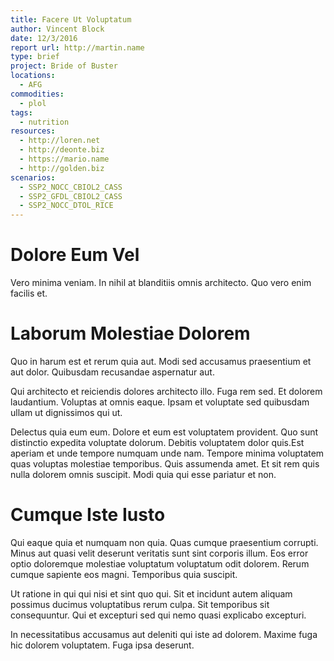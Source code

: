 ```yaml
---
title: Facere Ut Voluptatum
author: Vincent Block
date: 12/3/2016
report url: http://martin.name
type: brief
project: Bride of Buster
locations:
  - AFG
commodities:
  - plol
tags:
  - nutrition
resources:
  - http://loren.net
  - http://deonte.biz
  - https://mario.name
  - http://golden.biz
scenarios:
  - SSP2_NOCC_CBIOL2_CASS
  - SSP2_GFDL_CBIOL2_CASS
  - SSP2_NOCC_DTOL_RICE
---
```

# Dolore Eum Vel
Vero minima veniam. In nihil at blanditiis omnis architecto. Quo vero enim facilis et.

# Laborum Molestiae Dolorem
Quo in harum est et rerum quia aut. Modi sed accusamus praesentium et aut dolor. Quibusdam recusandae aspernatur aut.
 Qui architecto et reiciendis dolores architecto illo. Fuga rem sed. Et dolorem laudantium. Voluptas at omnis eaque. Ipsam et voluptate sed quibusdam ullam ut dignissimos qui ut.
 Delectus quia eum eum. Dolore et eum est voluptatem provident. Quo sunt distinctio expedita voluptate dolorum. Debitis voluptatem dolor quis.Est aperiam et unde tempore numquam unde nam. Tempore minima voluptatem quas voluptas molestiae temporibus. Quis assumenda amet. Et sit rem quis nulla dolorem omnis suscipit. Modi quia qui esse pariatur et non.

# Cumque Iste Iusto
Qui eaque quia et numquam non quia. Quas cumque praesentium corrupti. Minus aut quasi velit deserunt veritatis sunt sint corporis illum. Eos error optio doloremque molestiae voluptatum voluptatum odit dolorem. Rerum cumque sapiente eos magni. Temporibus quia suscipit.
 Ut ratione in qui qui nisi et sint quo qui. Sit et incidunt autem aliquam possimus ducimus voluptatibus rerum culpa. Sit temporibus sit consequuntur. Qui et excepturi sed qui nemo quasi explicabo excepturi.
 In necessitatibus accusamus aut deleniti qui iste ad dolorem. Maxime fuga hic dolorem voluptatem. Fuga ipsa deserunt.
